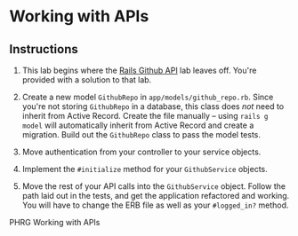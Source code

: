 # Working with APIs

## Instructions

1. This lab begins where the [Rails Github API](https://github.com/learn-co-curriculum/rails-github-api/) lab leaves off. You're provided with a solution to that lab.

2. Create a new model `GithubRepo` in `app/models/github_repo.rb`. Since you're not storing `GithubRepo` in a database, this class does _not_ need to inherit from Active Record. Create the file manually – using `rails g model` will automatically inherit from Active Record and create a migration. Build out the `GithubRepo` class to pass the model tests.

3. Move authentication from your controller to your service objects.

4. Implement the `#initialize` method for your `GithubService` objects.

5. Move the rest of your API calls into the `GithubService` object. Follow the path laid out in the tests, and get the application refactored and working. You will have to change the ERB file as well as your `#logged_in?` method.
<p data-visibility='hidden'>PHRG Working with APIs</p>
